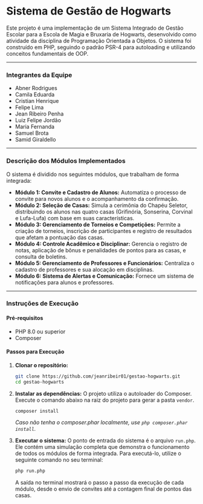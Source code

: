# Sistema de Gestão de Hogwarts

Este projeto é uma implementação de um Sistema Integrado de Gestão Escolar para a Escola de Magia e Bruxaria de Hogwarts, desenvolvido como atividade da disciplina de Programação Orientada a Objetos. O sistema foi construído em PHP, seguindo o padrão PSR-4 para autoloading e utilizando conceitos fundamentais de OOP.

---

### Integrantes da Equipe

- Abner Rodrigues
- Camila Eduarda
- Cristian Henrique
- Felipe Lima
- Jean Ribeiro Penha
- Luiz Felipe Jordão
- Maria Fernanda
- Samuel Brota
- Samid Giraldello

---

### Descrição dos Módulos Implementados

O sistema é dividido nos seguintes módulos, que trabalham de forma integrada:

-   **Módulo 1: Convite e Cadastro de Alunos:** Automatiza o processo de convite para novos alunos e o acompanhamento da confirmação.
-   **Módulo 2: Seleção de Casas:** Simula a cerimônia do Chapéu Seletor, distribuindo os alunos nas quatro casas (Grifinória, Sonserina, Corvinal e Lufa-Lufa) com base em suas características.
-   **Módulo 3: Gerenciamento de Torneios e Competições:** Permite a criação de torneios, inscrição de participantes e registro de resultados que afetam a pontuação das casas.
-   **Módulo 4: Controle Acadêmico e Disciplinar:** Gerencia o registro de notas, aplicação de bônus e penalidades de pontos para as casas, e consulta de boletins.
-   **Módulo 5: Gerenciamento de Professores e Funcionários:** Centraliza o cadastro de professores e sua alocação em disciplinas.
-   **Módulo 6: Sistema de Alertas e Comunicação:** Fornece um sistema de notificações para alunos e professores.

---

### Instruções de Execução

#### Pré-requisitos
- PHP 8.0 ou superior
- Composer

#### Passos para Execução

1.  **Clonar o repositório:**
    ```bash
    git clone https://github.com/jeanribeir01/gestao-hogwarts.git
    cd gestao-hogwarts
    ```

2.  **Instalar as dependências:**
    O projeto utiliza o autoloader do Composer. Execute o comando abaixo na raiz do projeto para gerar a pasta `vendor`.
    ```bash
    composer install
    ```
    _Caso não tenha o composer.phar localmente, use `php composer.phar install`._

3.  **Executar o sistema:**
    O ponto de entrada do sistema é o arquivo `run.php`. Ele contém uma simulação completa que demonstra o funcionamento de todos os módulos de forma integrada. Para executá-lo, utilize o seguinte comando no seu terminal:
    ```bash
    php run.php
    ```
    A saída no terminal mostrará o passo a passo da execução de cada módulo, desde o envio de convites até a contagem final de pontos das casas.